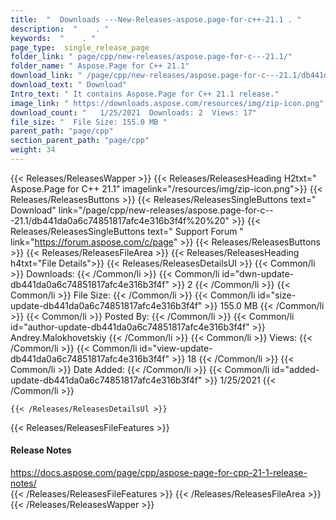 ```yaml
---
title:  "  Downloads ---New-Releases-aspose.page-for-c++-21.1 . " 
description:  "    . " 
keywords:  "    . " 
page_type:  single_release_page
folder_link: " page/cpp/new-releases/aspose.page-for-c---21.1/"
folder_name: " Aspose.Page for C++ 21.1"
download_link: " /page/cpp/new-releases/aspose.page-for-c---21.1/db441da0a6c74851817afc4e316b3f4f"
download_text: " Download"
Intro_text: " It contains Aspose.Page for C++ 21.1 release."
image_link: " https://downloads.aspose.com/resources/img/zip-icon.png"
download_count: "   1/25/2021  Downloads: 2  Views: 17"
file_size: "  File Size: 155.0 MB "
parent_path: "page/cpp"
section_parent_path: "page/cpp"
weight: 34 
---
```


{{< Releases/ReleasesWapper >}}
  {{< Releases/ReleasesHeading H2txt=" Aspose.Page for C++ 21.1" imagelink="/resources/img/zip-icon.png">}}
  {{< Releases/ReleasesButtons >}}
    {{< Releases/ReleasesSingleButtons text=" Download" link="/page/cpp/new-releases/aspose.page-for-c---21.1/db441da0a6c74851817afc4e316b3f4f%20%20" >}}
    {{< Releases/ReleasesSingleButtons text=" Support Forum " link="https://forum.aspose.com/c/page" >}}
  {{< Releases/ReleasesButtons >}}
  {{< Releases/ReleasesFileArea >}}
    {{< Releases/ReleasesHeading h4txt="File Details">}}
    {{< Releases/ReleasesDetailsUl >}}
            {{< Common/li  >}} Downloads: {{< /Common/li >}} 
      {{< Common/li id="dwn-update-db441da0a6c74851817afc4e316b3f4f" >}} 2 {{< /Common/li >}} 
      {{< Common/li  >}} File Size: {{< /Common/li >}} 
      {{< Common/li id="size-update-db441da0a6c74851817afc4e316b3f4f" >}} 155.0 MB {{< /Common/li >}} 
      {{< Common/li  >}} Posted By: {{< /Common/li >}} 
      {{< Common/li id="author-update-db441da0a6c74851817afc4e316b3f4f" >}} Andrey.Malokhovetskiy {{< /Common/li >}} 
      {{< Common/li  >}} Views: {{< /Common/li >}} 
      {{< Common/li id="view-update-db441da0a6c74851817afc4e316b3f4f" >}} 18 {{< /Common/li >}} 
      {{< Common/li  >}} Date Added: {{< /Common/li >}} 
      {{< Common/li id="added-update-db441da0a6c74851817afc4e316b3f4f" >}} 1/25/2021 {{< /Common/li >}} 

    {{< /Releases/ReleasesDetailsUl >}}

  {{< Releases/ReleasesFileFeatures >}}
      <h4>Release Notes</h4><div><a href="https://docs.aspose.com/page/cpp/aspose-page-for-cpp-21-1-release-notes/">https://docs.aspose.com/page/cpp/aspose-page-for-cpp-21-1-release-notes/</a></div>
  {{< /Releases/ReleasesFileFeatures >}}
 {{< /Releases/ReleasesFileArea >}}
{{< /Releases/ReleasesWapper >}}


